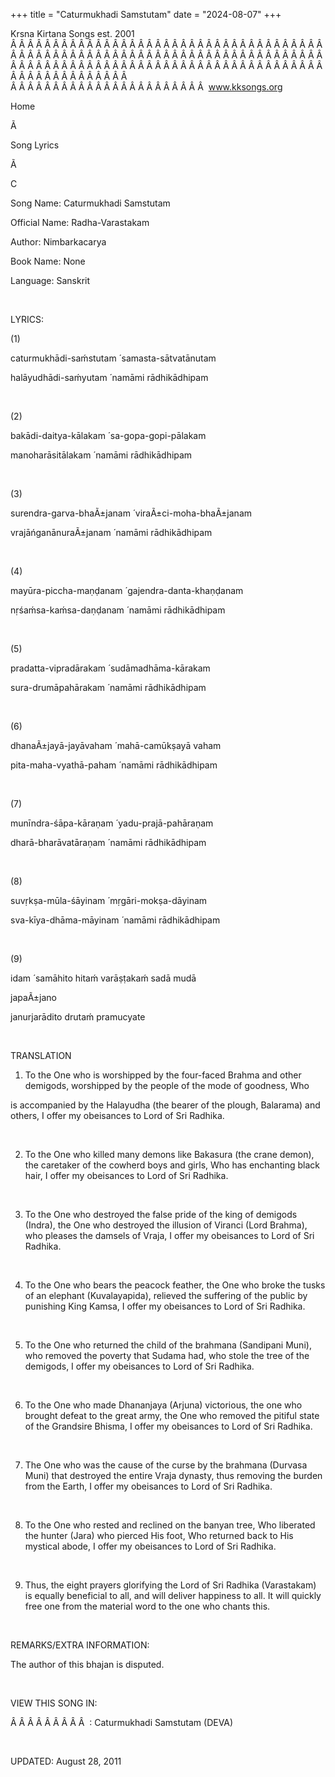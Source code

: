 +++ 
title = "Caturmukhadi Samstutam"
date = "2024-08-07"
+++

Krsna Kirtana Songs est. 2001
Â Â Â Â Â Â Â Â Â Â Â Â Â Â Â Â Â Â Â Â Â Â Â Â Â Â Â Â Â Â Â Â Â Â Â Â Â Â Â Â Â Â Â Â Â Â Â Â Â Â Â Â Â Â Â Â Â Â Â Â Â Â Â Â Â Â Â Â Â Â Â Â Â Â Â Â Â Â Â Â Â Â Â Â Â Â Â Â Â Â Â Â Â Â Â Â Â Â Â Â Â Â Â Â Â Â Â Â Â Â Â Â Â Â Â Â Â Â Â Â Â Â Â Â Â  
Â Â Â Â Â Â Â Â Â Â Â Â Â Â Â Â Â Â Â Â Â Â Â  
www.kksongs.org








Home
 
Ã 
 
Song Lyrics
 
Ã 
 
C


Song Name: 
Caturmukhadi
Samstutam


Official Name: Radha-Varastakam


Author: 
Nimbarkacarya


Book Name: None


Language: 
Sanskrit




 


LYRICS:


(1)


caturmukhādi-saḿstutam
́
samasta-sātvatānutam


halāyudhādi-saḿyutam
́
namāmi rādhikādhipam


 


(2)


bakādi-daitya-kālakam
́
sa-gopa-gopi-pālakam


manoharāsitālakam
́
namāmi rādhikādhipam


 


(3)


surendra-garva-bhaÃ±janam
́
viraÃ±ci-moha-bhaÃ±janam


vrajāńganānuraÃ±janam
́
namāmi rādhikādhipam


 


(4)


mayūra-piccha-maṇḍanam
́
gajendra-danta-khaṇḍanam


nṛśaḿsa-kaḿsa-daṇḍanam
́
namāmi rādhikādhipam


 


(5)


pradatta-vipradārakam
́
sudāmadhāma-kārakam


sura-drumāpahārakam
́
namāmi rādhikādhipam


 


(6)


dhanaÃ±jayā-jayāvaham
́
mahā-camūkṣayā vaham


pita-maha-vyathā-paham
́
namāmi rādhikādhipam


 


(7)


munīndra-śāpa-kāraṇam
́
yadu-prajā-pahāraṇam


dharā-bharāvatāraṇam
́ namāmi
rādhikādhipam 


 


(8)


suvṛkṣa-mūla-śāyinam
́
mṛgāri-mokṣa-dāyinam


sva-kīya-dhāma-māyinam
́
namāmi rādhikādhipam


 


(9)


idam
́ samāhito hitaḿ
varāṣṭakaḿ sadā mudā


japaÃ±jano

janurjarādito drutaḿ pramucyate


 


TRANSLATION


1) To the One who is worshipped by the four-faced Brahma and other
demigods, worshipped by the people of the mode of goodness, 
Who

is accompanied by the Halayudha (the bearer of the plough, Balarama) and
others, 
I offer my obeisances to Lord of Sri Radhika.


 


2) To the One who killed many demons like Bakasura (the crane demon),
the caretaker of the cowherd boys and girls, 
Who
 has
enchanting black hair, I offer my obeisances to Lord of Sri Radhika.


 


3) To the One who destroyed the false pride of the king of demigods
(Indra), the One who destroyed the illusion of Viranci (Lord Brahma), who
pleases the damsels of Vraja, I offer my obeisances to Lord of Sri Radhika.


 


4) To the One who bears the peacock feather, the One who broke the
tusks of an elephant (Kuvalayapida), relieved the suffering of the public by
punishing King Kamsa, I offer my obeisances to Lord of Sri Radhika.


 


5) To the One who returned the child of the brahmana (Sandipani Muni),
who removed the poverty that Sudama had, who stole the tree of the demigods, I
offer my obeisances to Lord of Sri Radhika.


 


6) To the One who made Dhananjaya (Arjuna) victorious, the one who
brought defeat to the great army, the One who removed the pitiful state of the
Grandsire Bhisma, I offer my obeisances to Lord of Sri Radhika.


 


7) The One who was the cause of the curse by the brahmana (Durvasa
Muni) that destroyed the entire Vraja dynasty, thus removing the burden from
the Earth, I offer my obeisances to Lord of Sri Radhika. 


 


8) To the One who rested and reclined on the banyan tree, 
Who
 liberated the hunter (Jara) who pierced His foot, Who
returned back to His mystical abode, I offer my obeisances to Lord of Sri
Radhika.


 


9) Thus, the eight prayers glorifying the Lord of Sri Radhika
(Varastakam) is equally beneficial to all, and will deliver happiness to all.
It will quickly free one from the material word to the one who chants this.


 


REMARKS/EXTRA INFORMATION:




The
author of this bhajan is disputed.


 


VIEW THIS SONG IN:


Â Â Â Â Â Â Â Â Â  
: 
Caturmukhadi Samstutam (DEVA)


 


UPDATED:
 August 28, 2011